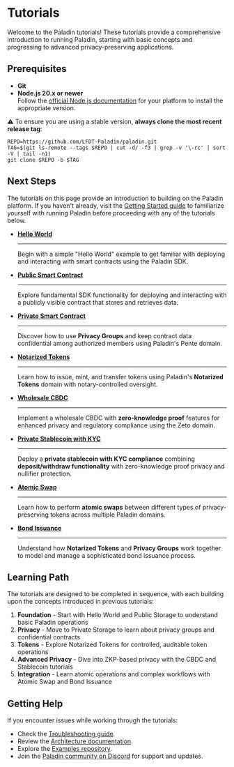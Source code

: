 # Tutorials

Welcome to the Paladin tutorials! These tutorials provide a comprehensive introduction to running Paladin, starting with basic concepts and progressing to advanced privacy-preserving  applications.

## Prerequisites

- **Git**  
- **Node.js 20.x or newer**  
  Follow the [official Node.js documentation](https://nodejs.org/en/download/package-manager) for your platform to install the appropriate version.

⚠️ To ensure you are using a stable version, **always clone the most recent release tag**:

```shell
REPO=https://github.com/LFDT-Paladin/paladin.git
TAG=$(git ls-remote --tags $REPO | cut -d/ -f3 | grep -v '\-rc' | sort -V | tail -n1)
git clone $REPO -b $TAG
```

## Next Steps

The tutorials on this page provide an introduction to building on the Paladin platform. If you haven't already, visit the [Getting Started guide](../getting-started/installation.md) to familiarize yourself with running Paladin before proceeding with any of the tutorials below.

<div class="grid cards" markdown>

-   **[Hello World](hello-world.md)**  
    
    ---  
    
    Begin with a simple "Hello World" example to get familiar with deploying and interacting with smart contracts using the Paladin SDK.

-   **[Public Smart Contract](public-storage.md)**  

    ---  

    Explore fundamental SDK functionality for deploying and interacting with a publicly visible contract that stores and retrieves data.

-   **[Private Smart Contract](private-storage.md)**  

    ---  

    Discover how to use **Privacy Groups** and keep contract data confidential among authorized members using Paladin's Pente domain.

-   **[Notarized Tokens](notarized-tokens.md)**  

    ---  

    Learn how to issue, mint, and transfer tokens using Paladin's **Notarized Tokens** domain with notary-controlled oversight.

-   **[Wholesale CBDC](zkp-cbdc.md)**  

    ---  

    Implement a wholesale CBDC with **zero-knowledge proof** features for enhanced privacy and regulatory compliance using the Zeto domain.

-   **[Private Stablecoin with KYC](private-stablecoin.md)**  

    ---  

    Deploy a **private stablecoin with KYC compliance** combining **deposit/withdraw functionality** with zero-knowledge proof privacy and nullifier protection.

-   **[Atomic Swap](atomic-swap.md)**  

    ---  

    Learn how to perform **atomic swaps** between different types of privacy-preserving tokens across multiple Paladin domains.

-   **[Bond Issuance](bond-issuance.md)**  

    ---  

    Understand how **Notarized Tokens** and **Privacy Groups** work together to model and manage a sophisticated bond issuance process.

</div>

## Learning Path

The tutorials are designed to be completed in sequence, with each building upon the concepts introduced in previous tutorials:

1. **Foundation** - Start with Hello World and Public Storage to understand basic Paladin operations
2. **Privacy** - Move to Private Storage to learn about privacy groups and confidential contracts
3. **Tokens** - Explore Notarized Tokens for controlled, auditable token operations
4. **Advanced Privacy** - Dive into ZKP-based privacy with the CBDC and Stablecoin tutorials
5. **Integration** - Learn atomic operations and complex workflows with Atomic Swap and Bond Issuance

## Getting Help

If you encounter issues while working through the tutorials:
- Check the [Troubleshooting guide](../../getting-started/troubleshooting.md).
- Review the [Architecture documentation](../../architecture/).
- Explore the [Examples repository](https://github.com/LFDT-Paladin/paladin/tree/main/examples).
- Join the [Paladin community on Discord](https://discord.com/channels/905194001349627914/1303371167020879903) for support and updates.
